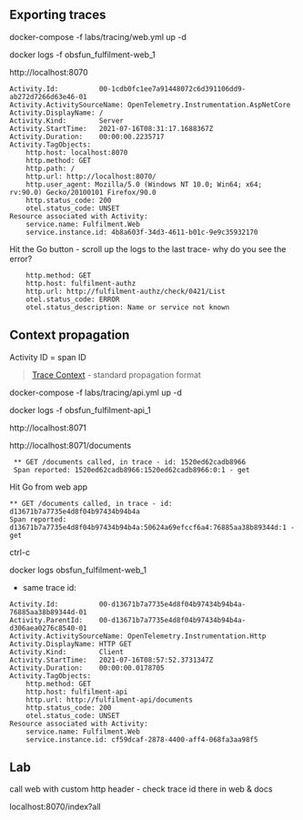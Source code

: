 

## Exporting traces

docker-compose -f labs/tracing/web.yml up -d

docker logs -f obsfun_fulfilment-web_1

http://localhost:8070

```
Activity.Id:          00-1cdb0fc1ee7a91448072c6d391106dd9-ab272d7266d63e46-01
Activity.ActivitySourceName: OpenTelemetry.Instrumentation.AspNetCore
Activity.DisplayName: /
Activity.Kind:        Server
Activity.StartTime:   2021-07-16T08:31:17.1688367Z
Activity.Duration:    00:00:00.2235717
Activity.TagObjects:
    http.host: localhost:8070
    http.method: GET
    http.path: /
    http.url: http://localhost:8070/
    http.user_agent: Mozilla/5.0 (Windows NT 10.0; Win64; x64; rv:90.0) Gecko/20100101 Firefox/90.0
    http.status_code: 200
    otel.status_code: UNSET
Resource associated with Activity:
    service.name: Fulfilment.Web
    service.instance.id: 4b8a603f-34d3-4611-b01c-9e9c35932170
```

Hit the Go button - scroll up the logs to the last trace- why do you see the error?

```
    http.method: GET
    http.host: fulfilment-authz
    http.url: http://fulfilment-authz/check/0421/List
    otel.status_code: ERROR
    otel.status_description: Name or service not known
```

## Context propagation

Activity ID = span ID

> [Trace Context](https://www.w3.org/TR/trace-context/) - standard propagation format



docker-compose -f labs/tracing/api.yml up -d

docker logs -f obsfun_fulfilment-api_1

http://localhost:8071

http://localhost:8071/documents

```
 ** GET /documents called, in trace - id: 1520ed62cadb8966
 Span reported: 1520ed62cadb8966:1520ed62cadb8966:0:1 - get
```

Hit Go from web app

```
** GET /documents called, in trace - id: d13671b7a7735e4d8f04b97434b94b4a
Span reported: d13671b7a7735e4d8f04b97434b94b4a:50624a69efccf6a4:76885aa38b89344d:1 - get
```

ctrl-c

docker logs obsfun_fulfilment-web_1

- same trace id:

```
Activity.Id:          00-d13671b7a7735e4d8f04b97434b94b4a-76885aa38b89344d-01
Activity.ParentId:    00-d13671b7a7735e4d8f04b97434b94b4a-d306aea0276c8540-01
Activity.ActivitySourceName: OpenTelemetry.Instrumentation.Http
Activity.DisplayName: HTTP GET
Activity.Kind:        Client
Activity.StartTime:   2021-07-16T08:57:52.3731347Z
Activity.Duration:    00:00:00.0178705
Activity.TagObjects:
    http.method: GET
    http.host: fulfilment-api
    http.url: http://fulfilment-api/documents
    http.status_code: 200
    otel.status_code: UNSET
Resource associated with Activity:
    service.name: Fulfilment.Web
    service.instance.id: cf59dcaf-2878-4400-aff4-068fa3aa98f5
```

## Lab

call web with custom http header - check trace id there in web & docs

 localhost:8070/index?all
 
